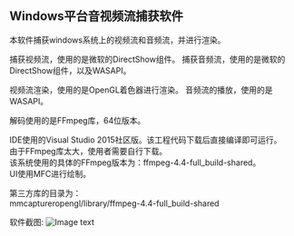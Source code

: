 ## Windows平台音视频流捕获软件
本软件捕获windows系统上的视频流和音频流，并进行渲染。

捕获视频流，使用的是微软的DirectShow组件。
捕获音频流，使用的是微软的DirectShow组件，以及WASAPI。

视频流渲染，使用的是OpenGL着色器进行渲染。
音频流的播放，使用的是WASAPI。

解码使用的是FFmpeg库，64位版本。

IDE使用的Visual Studio 2015社区版。该工程代码下载后直接编译即可运行。  
由于FFmpeg库太大，使用者需要自行下载。  
该系统使用的具体的FFmpeg版本为：ffmpeg-4.4-full_build-shared。    
UI使用MFC进行绘制。

第三方库的目录为：  
mmcaptureropengl/library/ffmpeg-4.4-full_build-shared  

软件截图:
![Image text](https://gitee.com/videoaudioer/mmcapturer/raw/master/screenshot/screenshot.png)